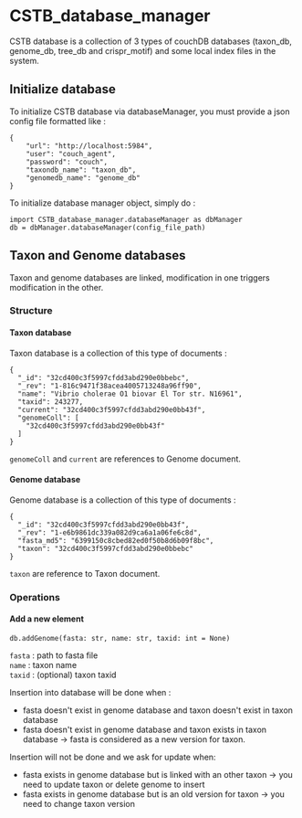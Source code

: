 # CSTB_database_manager

CSTB database is a collection of 3 types of couchDB databases (taxon_db, genome_db, tree_db and crispr_motif) and some local index files in the system.

## Initialize database
To initialize CSTB database via databaseManager, you must provide a json config file formatted like : 
```
{
    "url": "http://localhost:5984",
    "user": "couch_agent",
    "password": "couch",
    "taxondb_name": "taxon_db",
    "genomedb_name": "genome_db"
}
```

To initialize database manager object, simply do : 
```
import CSTB_database_manager.databaseManager as dbManager
db = dbManager.databaseManager(config_file_path)
```

## Taxon and Genome databases
Taxon and genome databases are linked, modification in one triggers modification in the other.

### Structure 
#### Taxon database
Taxon database is a collection of this type of documents : 
```
{
  "_id": "32cd400c3f5997cfdd3abd290e0bbebc",
  "_rev": "1-816c9471f38acea4005713248a96ff90",
  "name": "Vibrio cholerae O1 biovar El Tor str. N16961",
  "taxid": 243277,
  "current": "32cd400c3f5997cfdd3abd290e0bb43f",
  "genomeColl": [
    "32cd400c3f5997cfdd3abd290e0bb43f"
  ]
}
```
`genomeColl` and `current` are references to Genome document.

#### Genome database
Genome database is a collection of this type of documents : 
```
{
  "_id": "32cd400c3f5997cfdd3abd290e0bb43f",
  "_rev": "1-e6b9861dc339a082d9ca6a1a06fe6c8d",
  "fasta_md5": "6399150c8cbed82ed0f50b8d6b09f8bc",
  "taxon": "32cd400c3f5997cfdd3abd290e0bbebc"
}
```
`taxon` are reference to Taxon document. 

### Operations

#### Add a new element 

```
db.addGenome(fasta: str, name: str, taxid: int = None)
```
`fasta` : path to fasta file  
`name` : taxon name  
`taxid` : (optional) taxon taxid

Insertion into database will be done when : 
  * fasta doesn't exist in genome database and taxon doesn't exist in taxon database
  * fasta doesn't exist in genome database and taxon exists in taxon database -> fasta is considered as a new version for taxon. 
  
Insertion will not be done and we ask for update when: 
  * fasta exists in genome database but is linked with an other taxon -> you need to update taxon or delete genome to insert
  * fasta exists in genome database but is an old version for taxon -> you need to change taxon version  
